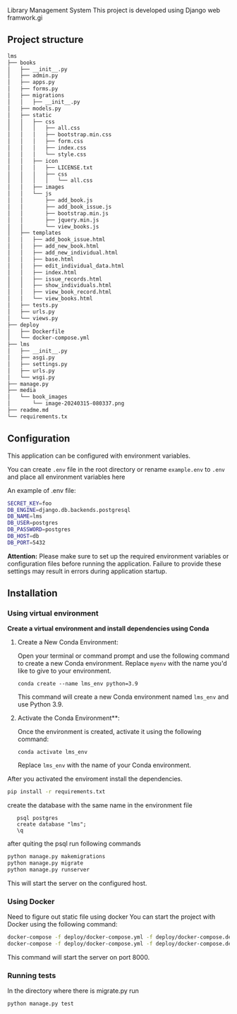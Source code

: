 Library Management System
This project is developed using Django web framwork.gi 

## Project structure

```bash
lms
├── books
│   ├── __init__.py
│   ├── admin.py
│   ├── apps.py
│   ├── forms.py
│   ├── migrations
│   │   ├── __init__.py
│   ├── models.py
│   ├── static
│   │   ├── css
│   │   │   ├── all.css
│   │   │   ├── bootstrap.min.css
│   │   │   ├── form.css
│   │   │   ├── index.css
│   │   │   └── style.css
│   │   ├── icon
│   │   │   ├── LICENSE.txt
│   │   │   ├── css
│   │   │   │   └── all.css
│   │   ├── images
│   │   └── js
│   │       ├── add_book.js
│   │       ├── add_book_issue.js
│   │       ├── bootstrap.min.js
│   │       ├── jquery.min.js
│   │       └── view_books.js
│   ├── templates
│   │   ├── add_book_issue.html
│   │   ├── add_new_book.html
│   │   ├── add_new_individual.html
│   │   ├── base.html
│   │   ├── edit_individual_data.html
│   │   ├── index.html
│   │   ├── issue_records.html
│   │   ├── show_individuals.html
│   │   ├── view_book_record.html
│   │   └── view_books.html
│   ├── tests.py
│   ├── urls.py
│   └── views.py
├── deploy
│   ├── Dockerfile
│   └── docker-compose.yml
├── lms
│   ├── __init__.py
│   ├── asgi.py
│   ├── settings.py
│   ├── urls.py
│   └── wsgi.py
├── manage.py
├── media
│   └── book_images
│       └── image-20240315-080337.png
├── readme.md
└── requirements.tx
```

## Configuration

This application can be configured with environment variables.

You can create `.env` file in the root directory or rename
`example.env` to `.env` and place all
environment variables here

An example of .env file:
```bash
SECRET_KEY=foo
DB_ENGINE=django.db.backends.postgresql
DB_NAME=lms
DB_USER=postgres
DB_PASSWORD=postgres
DB_HOST=db
DB_PORT=5432
```

**Attention:** Please make sure to set up the required environment variables or configuration files before running the application. Failure to provide these settings may result in errors during application startup.

## Installation

### Using virtual environment
**Create a virtual environment and install dependencies using Conda**

1. Create a New Conda Environment:

   Open your terminal or command prompt and use the following command to create a new Conda environment. Replace `myenv` with the name you'd like to give to your environment.

   ```shell
   conda create --name lms_env python=3.9
   ```

   This command will create a new Conda environment named `lms_env` and use Python 3.9.

2. Activate the Conda Environment**:

   Once the environment is created, activate it using the following command:

   ```shell
   conda activate lms_env
   ```

   Replace `lms_env` with the name of your Conda environment.

After you activated the enviroment install the dependencies.

```bash
pip install -r requirements.txt
```

create the database with the same name in the environment file
```shell
   psql postgres
   create database "lms";
   \q
   ```
after quiting the psql run following commands
```bash
python manage.py makemigrations
python manage.py migrate
python manage.py runserver   
``` 

This will start the server on the configured host.


### Using Docker
Need to figure out static file using docker
You can start the project with Docker using the following command:

```bash
docker-compose -f deploy/docker-compose.yml -f deploy/docker-compose.dev.yml --project-directory . run --build --rm api pytest -vv .
docker-compose -f deploy/docker-compose.yml -f deploy/docker-compose.dev.yml --project-directory . down
```
This command will start the server on port 8000.


### Running tests
In the directory where there is migrate.py run 
```bash
python manage.py test   
``` 
